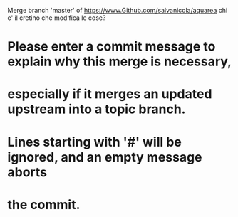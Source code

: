 Merge branch 'master' of https://www.Github.com/salvanicola/aquarea
chi e' il cretino che modifica le cose?
# Please enter a commit message to explain why this merge is necessary,
# especially if it merges an updated upstream into a topic branch.
#
# Lines starting with '#' will be ignored, and an empty message aborts
# the commit.

